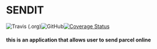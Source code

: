 # SENDIT



![Travis (.org)](https://travis-ci.org/Kibetchirchir/SENDIT.svg?branch=ch-travisci-intergration-161804694)![GitHub](https://img.shields.io/github/license/mashape/apistatus.svg)[![Coverage Status](https://coveralls.io/repos/github/Kibetchirchir/SENDIT/badge.svg?branch=ft-all-parcels-161830665)](https://coveralls.io/github/Kibetchirchir/SENDIT?branch=ft-all-parcels-161830665)


#### this is an application that allows user to send parcel online
